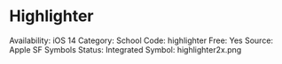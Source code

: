 # Highlighter

Availability: iOS 14
Category: School
Code: highlighter
Free: Yes
Source: Apple SF Symbols
Status: Integrated
Symbol: highlighter2x.png